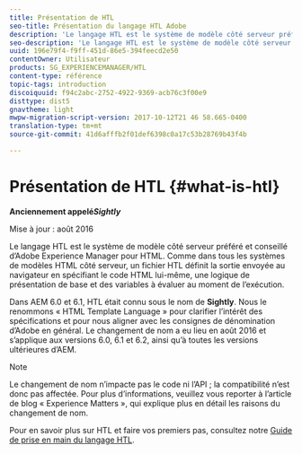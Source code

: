 ```yaml
---
title: Présentation de HTL
seo-title: Présentation du langage HTL Adobe
description: 'Le langage HTL est le système de modèle côté serveur préféré et conseillé d’Adobe Experience Manager pour HTML. '
seo-description: 'Le langage HTL est le système de modèle côté serveur préféré et conseillé d’Adobe Experience Manager pour HTML. '
uuid: 196e79f4-f9ff-451d-86e5-394feecd2e50
contentOwner: Utilisateur
products: SG_EXPERIENCEMANAGER/HTL
content-type: référence
topic-tags: introduction
discoiquuid: f94c2abc-2752-4922-9369-acb76c3f00e9
disttype: dist5
gnavtheme: light
mwpw-migration-script-version: 2017-10-12T21 46 58.665-0400
translation-type: tm+mt
source-git-commit: 41d6afffb2f01def6398c0a17c53b28769b43f4b

---
```



# Présentation de HTL {#what-is-htl}

**Anciennement appelé&#x200B;*Sightly***

Mise à jour : août 2016

Le langage HTL est le système de modèle côté serveur préféré et conseillé d’Adobe Experience Manager pour HTML. Comme dans tous les systèmes de modèles HTML côté serveur, un fichier HTL définit la sortie envoyée au navigateur en spécifiant le code HTML lui-même, une logique de présentation de base et des variables à évaluer au moment de l’exécution.

Dans AEM 6.0 et 6.1, HTL était connu sous le nom de **Sightly**. Nous le renommons « HTML Template Language » pour clarifier l’intérêt des spécifications et pour nous aligner avec les consignes de dénomination d’Adobe en général. Le changement de nom a eu lieu en août 2016 et s’applique aux versions 6.0, 6.1 et 6.2, ainsi qu’à toutes les versions ultérieures d’AEM.

>[!NOTE]
>
>Le changement de nom n’impacte pas le code ni l’API ; la compatibilité n’est donc pas affectée. Pour plus d’informations, veuillez vous reporter à l’article de blog « Experience Matters », qui explique plus en détail les raisons du changement de nom.

Pour en savoir plus sur HTL et faire vos premiers pas, consultez notre [Guide de prise en main du langage HTL](overview.md).
